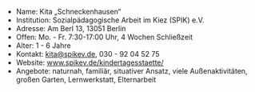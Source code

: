 - Name:         Kita „Schneckenhausen“
- Institution:  Sozialpädagogische Arbeit im Kiez (SPIK) e.V.
- Adresse:      Am Berl 13, 13051 Berlin
- Offen:        Mo. - Fr. 7:30-17:00 Uhr, 4 Wochen Schließzeit
- Alter:        1 - 6 Jahre
- Kontakt:      kita@spikev.de, 030 - 92 04 52 75
- Website:      www.spikev.de/kindertagesstaette/
- Angebote:     naturnah, familiär, situativer Ansatz, viele Außenaktivitäten, großen Garten, Lernwerkstatt, Elternarbeit
